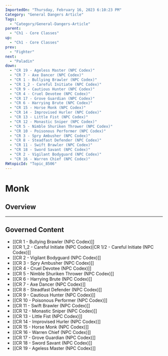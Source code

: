 ```yaml
---
ImportedOn: "Thursday, February 16, 2023 6:10:23 PM"
Category: "General Dangers Article"
Tags:
  - "Category/General-Dangers-Article"
parent:
  - "Ch1 - Core Classes"
up:
  - "Ch1 - Core Classes"
prev:
  - "Fighter"
next:
  - "Paladin"
down:
  - "CR 19 - Ageless Master (NPC Codex)"
  - "CR 7 - Axe Dancer (NPC Codex)"
  - "CR 1 - Bullying Brawler (NPC Codex)"
  - "CR 1_2 - Careful Initiate (NPC Codex)"
  - "CR 9 - Cautious Hunter (NPC Codex)"
  - "CR 4 - Cruel Devotee (NPC Codex)"
  - "CR 17 - Grove Guardian (NPC Codex)"
  - "CR 6 - Harrying Brute (NPC Codex)"
  - "CR 15 - Horse Monk (NPC Codex)"
  - "CR 14 - Improvised Hurler (NPC Codex)"
  - "CR 13 - Little Fist (NPC Codex)"
  - "CR 12 - Monastic Sniper (NPC Codex)"
  - "CR 5 - Nimble Shuriken Thrower (NPC Codex)"
  - "CR 10 - Poisonous Performer (NPC Codex)"
  - "CR 3 - Spry Ambusher (NPC Codex)"
  - "CR 8 - Steadfast Defender (NPC Codex)"
  - "CR 11 - Swift Brawler (NPC Codex)"
  - "CR 18 - Sword Savant (NPC Codex)"
  - "CR 2 - Vigilant Bodyguard (NPC Codex)"
  - "CR 16 - Warren Chief (NPC Codex)"
RWtopicId: "Topic_8506"
---
```

# Monk
## Overview
---
## Governed Content
- [[CR 1 - Bullying Brawler (NPC Codex)]]
- [[CR 1_2 - Careful Initiate (NPC Codex)|CR 1/2 - Careful Initiate (NPC Codex)]]
- [[CR 2 - Vigilant Bodyguard (NPC Codex)]]
- [[CR 3 - Spry Ambusher (NPC Codex)]]
- [[CR 4 - Cruel Devotee (NPC Codex)]]
- [[CR 5 - Nimble Shuriken Thrower (NPC Codex)]]
- [[CR 6 - Harrying Brute (NPC Codex)]]
- [[CR 7 - Axe Dancer (NPC Codex)]]
- [[CR 8 - Steadfast Defender (NPC Codex)]]
- [[CR 9 - Cautious Hunter (NPC Codex)]]
- [[CR 10 - Poisonous Performer (NPC Codex)]]
- [[CR 11 - Swift Brawler (NPC Codex)]]
- [[CR 12 - Monastic Sniper (NPC Codex)]]
- [[CR 13 - Little Fist (NPC Codex)]]
- [[CR 14 - Improvised Hurler (NPC Codex)]]
- [[CR 15 - Horse Monk (NPC Codex)]]
- [[CR 16 - Warren Chief (NPC Codex)]]
- [[CR 17 - Grove Guardian (NPC Codex)]]
- [[CR 18 - Sword Savant (NPC Codex)]]
- [[CR 19 - Ageless Master (NPC Codex)]]

